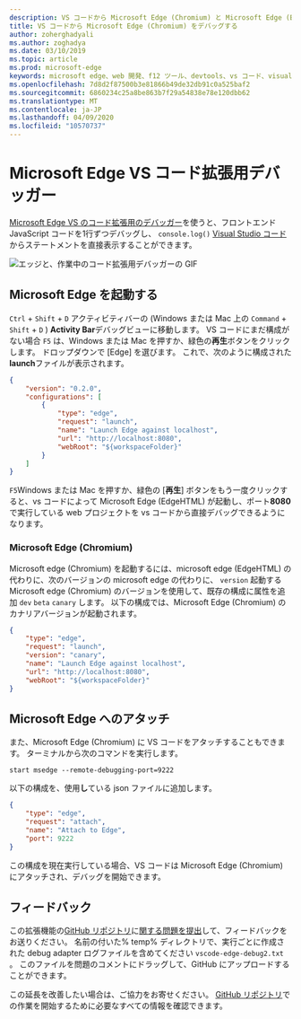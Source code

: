 ```yaml
---
description: VS コードから Microsoft Edge (Chromium) と Microsoft Edge (EdgeHTML) をデバッグする方法
title: VS コードから Microsoft Edge (Chromium) をデバッグする
author: zoherghadyali
ms.author: zoghadya
ms.date: 03/10/2019
ms.topic: article
ms.prod: microsoft-edge
keywords: microsoft edge、web 開発、f12 ツール、devtools、vs コード、visual studio コード、デバッガー
ms.openlocfilehash: 7d8d2f87500b3e81866b49de32db91c0a525baf2
ms.sourcegitcommit: 6860234c25a8be863b7f29a54838e78e120dbb62
ms.translationtype: MT
ms.contentlocale: ja-JP
ms.lasthandoff: 04/09/2020
ms.locfileid: "10570737"
---
```

# Microsoft Edge VS コード拡張用デバッガー

[Microsoft Edge VS のコード拡張用のデバッガー](https://marketplace.visualstudio.com/items?itemName=msjsdiag.debugger-for-edge)を使うと、フロントエンド JavaScript コードを1行ずつデバッグし、 `console.log()` [Visual Studio コード](https://code.visualstudio.com/)からステートメントを直接表示することができます。

![エッジと、作業中のコード拡張用デバッガーの GIF](./media/debugger-for-edge.gif)

## Microsoft Edge を起動する

`Ctrl`  +  `Shift`  +  `D` アクティビティバーの (Windows または Mac 上の `Command`  +  `Shift`  +  `D` ) **Activity Bar**デバッグビューに移動します。 VS コードにまだ構成がない場合 `F5` は、Windows または Mac を押すか、緑色の**再生**ボタンをクリックします。 ドロップダウンで [Edge] を選びます。 これで、次のように構成された**launch**ファイルが表示されます。

```json
{
    "version": "0.2.0",
    "configurations": [
        {
            "type": "edge",
            "request": "launch",
            "name": "Launch Edge against localhost",
            "url": "http://localhost:8080",
            "webRoot": "${workspaceFolder}"
        }
    ]
}
```

`F5`Windows または Mac を押すか、緑色の [**再生**] ボタンをもう一度クリックすると、vs コードによって Microsoft Edge (EdgeHTML) が起動し、ポート**8080**で実行している web プロジェクトを vs コードから直接デバッグできるようになります。

### Microsoft Edge (Chromium)

Microsoft edge (Chromium) を起動するには、microsoft edge (EdgeHTML) の代わりに、次のバージョンの microsoft edge の代わりに、 `version` 起動する Microsoft edge (Chromium) のバージョンを使用して、既存の構成に属性を追加 `dev` `beta` `canary` します。 以下の構成では、Microsoft Edge (Chromium) のカナリアバージョンが起動されます。

```json
{
    "type": "edge",
    "request": "launch",
    "version": "canary",
    "name": "Launch Edge against localhost",
    "url": "http://localhost:8080",
    "webRoot": "${workspaceFolder}"
}
```

## Microsoft Edge へのアタッチ

また、Microsoft Edge (Chromium) に VS コードをアタッチすることもできます。 ターミナルから次のコマンドを実行します。

`start msedge --remote-debugging-port=9222`

以下の構成を、使用**し**ている json ファイルに追加します。

```json
{
    "type": "edge",
    "request": "attach",
    "name": "Attach to Edge",
    "port": 9222
}
```

この構成を現在実行している場合、VS コードは Microsoft Edge (Chromium) にアタッチされ、デバッグを開始できます。

## フィードバック

この拡張機能の[GitHub リポジトリ](https://github.com/Microsoft/vscode-edge-debug2)に[関する問題を提出](https://github.com/Microsoft/vscode-edge-debug2/issues/new)して、フィードバックをお送りください。 名前の付いた% temp% ディレクトリで、実行ごとに作成された debug adapter ログファイルを含めてください `vscode-edge-debug2.txt` 。 このファイルを問題のコメントにドラッグして、GitHub にアップロードすることができます。

この延長を改善したい場合は、ご協力をお寄せください。 [GitHub リポジトリ](https://github.com/Microsoft/vscode-edge-debug2)での作業を開始するために必要なすべての情報を確認できます。